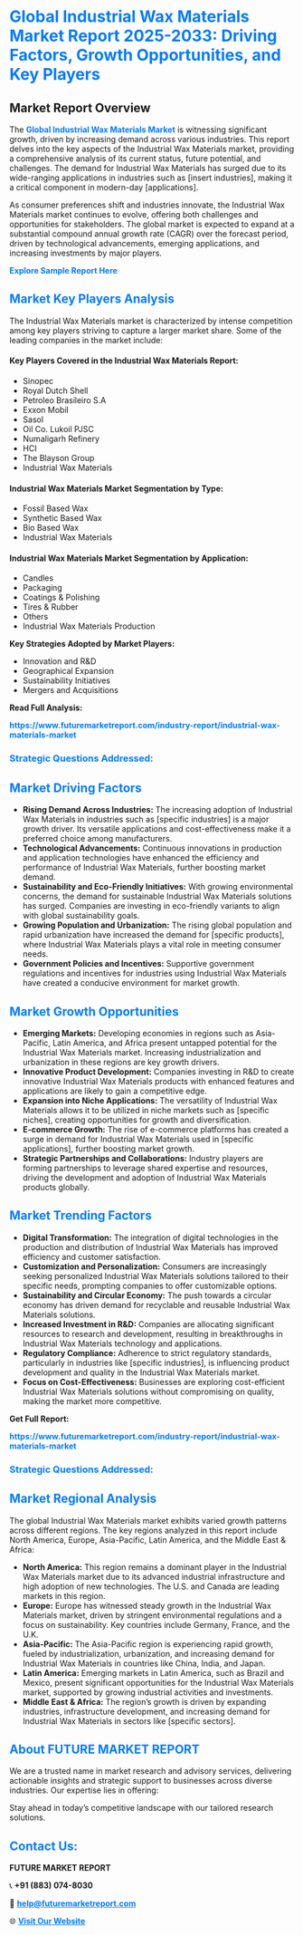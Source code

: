 <h1 style="color: #007BFF;">Global Industrial Wax Materials Market Report 2025-2033: Driving Factors, Growth Opportunities, and Key Players</h1>

<section id="overview">
<h2>Market Report Overview</h2>
<p>The <a href="https://www.futuremarketreport.com/industry-report/industrial-wax-materials-market" style="color: #007BFF; text-decoration: none;"><strong>Global Industrial Wax Materials Market</strong></a> is witnessing significant growth, driven by increasing demand across various industries. This report delves into the key aspects of the Industrial Wax Materials market, providing a comprehensive analysis of its current status, future potential, and challenges. The demand for Industrial Wax Materials has surged due to its wide-ranging applications in industries such as [insert industries], making it a critical component in modern-day [applications].</p>
<p>As consumer preferences shift and industries innovate, the Industrial Wax Materials market continues to evolve, offering both challenges and opportunities for stakeholders. The global market is expected to expand at a substantial compound annual growth rate (CAGR) over the forecast period, driven by technological advancements, emerging applications, and increasing investments by major players.</p>
</section>

<section id="overview">
<p><a href="https://www.futuremarketreport.com/request-sample/reportId=110590" style="color: #007BFF; text-decoration: none;"><strong>Explore Sample Report Here</strong></a></p>
</section>

<section id="key-players">
<h2 style="color: #007BFF;">Market Key Players Analysis</h2>
<p>The Industrial Wax Materials market is characterized by intense competition among key players striving to capture a larger market share. Some of the leading companies in the market include:</p>
<h4>Key Players Covered in the Industrial Wax Materials Report:</h4>
<ul><li>Sinopec</li><li>Royal Dutch Shell</li><li>Petroleo Brasileiro S.A</li><li>Exxon Mobil</li><li>Sasol</li><li>Oil Co. Lukoil PJSC</li><li>Numaligarh Refinery</li><li>HCI</li><li>The Blayson Group</li><li>Industrial Wax Materials</li></ul>
<h4>Industrial Wax Materials Market Segmentation by Type:</h4>
<ul><li>Fossil Based Wax</li><li>Synthetic Based Wax</li><li>Bio Based Wax</li><li>Industrial Wax Materials</li></ul>

<h4>Industrial Wax Materials Market Segmentation by Application:</h4>
<ul><li>Candles</li><li>Packaging</li><li>Coatings &amp; Polishing</li><li>Tires &amp; Rubber</li><li>Others</li><li>Industrial Wax Materials Production</li></ul>
<p><strong>Key Strategies Adopted by Market Players:</strong></p>
<ul>
<li>Innovation and R&D</li>
<li>Geographical Expansion</li>
<li>Sustainability Initiatives</li>
<li>Mergers and Acquisitions</li>
</ul>
</section>

<section>
<p><strong>Read Full Analysis: </strong></p><a href="https://www.futuremarketreport.com/industry-report/industrial-wax-materials-market" style="color: #007BFF; text-decoration: none;"><strong>https://www.futuremarketreport.com/industry-report/industrial-wax-materials-market</strong></a>
<h3 style="color: #007BFF;">Strategic Questions Addressed:</h3>
</section>

<section id="driving-factors">
<h2 style="color: #007BFF;">Market Driving Factors</h2>
<ul>
<li><strong>Rising Demand Across Industries:</strong> The increasing adoption of Industrial Wax Materials in industries such as [specific industries] is a major growth driver. Its versatile applications and cost-effectiveness make it a preferred choice among manufacturers.</li>
<li><strong>Technological Advancements:</strong> Continuous innovations in production and application technologies have enhanced the efficiency and performance of Industrial Wax Materials, further boosting market demand.</li>
<li><strong>Sustainability and Eco-Friendly Initiatives:</strong> With growing environmental concerns, the demand for sustainable Industrial Wax Materials solutions has surged. Companies are investing in eco-friendly variants to align with global sustainability goals.</li>
<li><strong>Growing Population and Urbanization:</strong> The rising global population and rapid urbanization have increased the demand for [specific products], where Industrial Wax Materials plays a vital role in meeting consumer needs.</li>
<li><strong>Government Policies and Incentives:</strong> Supportive government regulations and incentives for industries using Industrial Wax Materials have created a conducive environment for market growth.</li>
</ul>
</section>

<section id="growth-opportunities">
<h2 style="color: #007BFF;">Market Growth Opportunities</h2>
<ul>
<li><strong>Emerging Markets:</strong> Developing economies in regions such as Asia-Pacific, Latin America, and Africa present untapped potential for the Industrial Wax Materials market. Increasing industrialization and urbanization in these regions are key growth drivers.</li>
<li><strong>Innovative Product Development:</strong> Companies investing in R&D to create innovative Industrial Wax Materials products with enhanced features and applications are likely to gain a competitive edge.</li>
<li><strong>Expansion into Niche Applications:</strong> The versatility of Industrial Wax Materials allows it to be utilized in niche markets such as [specific niches], creating opportunities for growth and diversification.</li>
<li><strong>E-commerce Growth:</strong> The rise of e-commerce platforms has created a surge in demand for Industrial Wax Materials used in [specific applications], further boosting market growth.</li>
<li><strong>Strategic Partnerships and Collaborations:</strong> Industry players are forming partnerships to leverage shared expertise and resources, driving the development and adoption of Industrial Wax Materials products globally.</li>
</ul>
</section>

<section id="trending-factors">
<h2 style="color: #007BFF;">Market Trending Factors</h2>
<ul>
<li><strong>Digital Transformation:</strong> The integration of digital technologies in the production and distribution of Industrial Wax Materials has improved efficiency and customer satisfaction.</li>
<li><strong>Customization and Personalization:</strong> Consumers are increasingly seeking personalized Industrial Wax Materials solutions tailored to their specific needs, prompting companies to offer customizable options.</li>
<li><strong>Sustainability and Circular Economy:</strong> The push towards a circular economy has driven demand for recyclable and reusable Industrial Wax Materials solutions.</li>
<li><strong>Increased Investment in R&D:</strong> Companies are allocating significant resources to research and development, resulting in breakthroughs in Industrial Wax Materials technology and applications.</li>
<li><strong>Regulatory Compliance:</strong> Adherence to strict regulatory standards, particularly in industries like [specific industries], is influencing product development and quality in the Industrial Wax Materials market.</li>
<li><strong>Focus on Cost-Effectiveness:</strong> Businesses are exploring cost-efficient Industrial Wax Materials solutions without compromising on quality, making the market more competitive.</li>
</ul>
</section>

<section>
<p><strong>Get Full Report: </strong></p><a href="https://www.futuremarketreport.com/industry-report/industrial-wax-materials-market" style="color: #007BFF; text-decoration: none;"><strong>https://www.futuremarketreport.com/industry-report/industrial-wax-materials-market</strong></a>
<h3 style="color: #007BFF;">Strategic Questions Addressed:</h3>
</section>


<section id="regional-analysis">
<h2 style="color: #007BFF;">Market Regional Analysis</h2>
<p>The global Industrial Wax Materials market exhibits varied growth patterns across different regions. The key regions analyzed in this report include North America, Europe, Asia-Pacific, Latin America, and the Middle East & Africa:</p>
<ul>
<li><strong>North America:</strong> This region remains a dominant player in the Industrial Wax Materials market due to its advanced industrial infrastructure and high adoption of new technologies. The U.S. and Canada are leading markets in this region.</li>
<li><strong>Europe:</strong> Europe has witnessed steady growth in the Industrial Wax Materials market, driven by stringent environmental regulations and a focus on sustainability. Key countries include Germany, France, and the U.K.</li>
<li><strong>Asia-Pacific:</strong> The Asia-Pacific region is experiencing rapid growth, fueled by industrialization, urbanization, and increasing demand for Industrial Wax Materials in countries like China, India, and Japan.</li>
<li><strong>Latin America:</strong> Emerging markets in Latin America, such as Brazil and Mexico, present significant opportunities for the Industrial Wax Materials market, supported by growing industrial activities and investments.</li>
<li><strong>Middle East & Africa:</strong> The region’s growth is driven by expanding industries, infrastructure development, and increasing demand for Industrial Wax Materials in sectors like [specific sectors].</li>
</ul>
</section>

<footer>
<h2 style="color: #007BFF;">About FUTURE MARKET REPORT</h2>
<p>We are a trusted name in market research and advisory services, delivering actionable insights and strategic support to businesses across diverse industries. Our expertise lies in offering:</p>

<p>Stay ahead in today’s competitive landscape with our tailored research solutions.</p>

<h2 style="color: #007BFF;">Contact Us:</h2>
<p><strong>FUTURE MARKET REPORT</strong></p>
<p>📞 <strong>+91 (883) 074-8030</strong></p>
<p>📧 <strong><a href="mailto:help@futuremarketreport.com" style="color: #007BFF;">help@futuremarketreport.com</a></strong></p>
<p>🌐 <strong><a href="https://www.futuremarketreport.com/" style="color: #007BFF;">Visit Our Website</a></strong></p>
</footer>